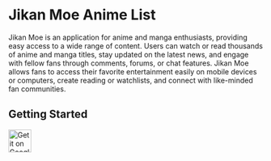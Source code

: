 # **Jikan Moe Anime List**

Jikan Moe is an application for anime and manga enthusiasts, providing easy access to a wide range
of content. Users can watch or read thousands of anime and manga titles, stay updated on the latest
news, and engage with fellow fans through comments, forums, or chat features. Jikan Moe allows fans
to access their favorite entertainment easily on mobile devices or computers, create reading or
watchlists, and connect with like-minded fan communities.

## **Getting Started**

<a href='https://play.google.com/store/apps/details?id=com.canwar.jikanmoe'>
    <img src='https://play.google.com/intl/en_us/badges/static/images/badges/en_badge_web_generic.png' alt='Get it on Google Play' height="45px"/>
</a>